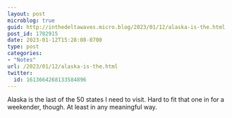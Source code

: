 ```yaml
---
layout: post
microblog: true
guid: http://inthedeltawaves.micro.blog/2023/01/12/alaska-is-the.html
post_id: 1782915
date: 2023-01-12T15:28:08-0700
type: post
categories:
- "Notes"
url: /2023/01/12/alaska-is-the.html
twitter:
  id: 1613664268133584896
---
```

<p>Alaska is the last of the 50 states I need to visit. Hard to fit that one in for a weekender, though. At least in any meaningful way.</p>
